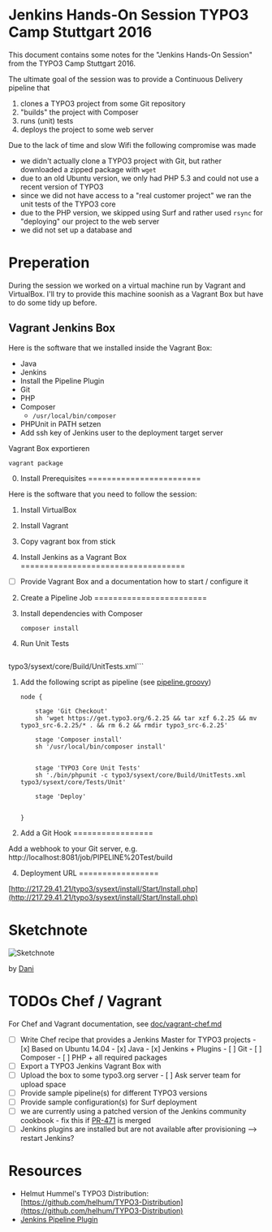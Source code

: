 Jenkins Hands-On Session TYPO3 Camp Stuttgart 2016
==================================================

This document contains some notes for the "Jenkins Hands-On Session" from the TYPO3 Camp Stuttgart 2016.

The ultimate goal of the session was to provide a Continuous Delivery pipeline that

1. clones a TYPO3 project from some Git repository
1. "builds" the project with Composer
1. runs (unit) tests
1. deploys the project to some web server

Due to the lack of time and slow Wifi the following compromise was made

* we didn't actually clone a TYPO3 project with Git, but rather downloaded a zipped package with `wget`
* due to an old Ubuntu version, we only had PHP 5.3 and could not use a recent version of TYPO3
* since we did not have access to a "real customer project" we ran the unit tests of the TYPO3 core
* due to the PHP version, we skipped using Surf and rather used `rsync` for "deploying" our project to the web server
* we did not set up a database and 

Preperation
===========

During the session we worked on a virtual machine run by Vagrant and VirtualBox. I'll try to provide this machine soonish as a Vagrant Box but have to do some tidy up before.

Vagrant Jenkins Box
-------------------

Here is the software that we installed inside the Vagrant Box:

* Java
* Jenkins
* Install the Pipeline Plugin
* Git
* PHP
* Composer
  * `/usr/local/bin/composer`
* PHPUnit in PATH setzen
* Add ssh key of Jenkins user to the deployment target server

Vagrant Box exportieren

    vagrant package

0. Install Prerequisites
========================

Here is the software that you need to follow the session:

1. Install VirtualBox
1. Install Vagrant
1. Copy vagrant box from stick


1. Install Jenkins as a Vagrant Box
===================================

- [ ] Provide Vagrant Box and a documentation how to start / configure it


2. Create a Pipeline Job
========================

1. Install dependencies with Composer

   ```composer install```

1. Run Unit Tests

    ```phpunit -d memory_limit=-1 -c
typo3/sysext/core/Build/UnitTests.xml```

1. Add the following script as pipeline (see [pipeline.groovy](pipeline.groovy))

    ```
    node {

        stage 'Git Checkout'
        sh 'wget https://get.typo3.org/6.2.25 && tar xzf 6.2.25 && mv typo3_src-6.2.25/* . && rm 6.2 && rmdir typo3_src-6.2.25' 

        stage 'Composer install'
        sh '/usr/local/bin/composer install'


        stage 'TYPO3 Core Unit Tests'
        sh './bin/phpunit -c typo3/sysext/core/Build/UnitTests.xml typo3/sysext/core/Tests/Unit'

        stage 'Deploy'
        
        
    }
    ```

3. Add a Git Hook
=================

Add a webhook to your Git server, e.g. http://localhost:8081/job/PIPELINE%20Test/build


4. Deployment URL
=================

[http://217.29.41.21/typo3/sysext/install/Start/Install.php](http://217.29.41.21/typo3/sysext/install/Start/Install.php)

Sketchnote
==========

![Sketchnote](doc/images/sketchnote.jpg)

by [Dani](https://twitter.com/dgrammlich)

TODOs Chef / Vagrant
====================

For Chef and Vagrant documentation, see [doc/vagrant-chef.md](doc/vagrant-chef.md)

- [ ] Write Chef recipe that provides a Jenkins Master for TYPO3 projects
      - [x] Based on Ubuntu 14.04
      - [x] Java
      - [x] Jenkins + Plugins
      - [ ] Git
      - [ ] Composer
      - [ ] PHP + all required packages
- [ ] Export a TYPO3 Jenkins Vagrant Box with
- [ ] Upload the box to some typo3.org server
      - [ ] Ask server team for upload space
- [ ] Provide sample pipeline(s) for different TYPO3 versions
- [ ] Provide sample configuration(s) for Surf deployment
- [ ] we are currently using a patched version of the Jenkins community cookbook - fix this if [PR-471](https://github.com/chef-cookbooks/jenkins/pull/471/files) is merged
- [ ] Jenkins plugins are installed but are not available after provisioning --> restart Jenkins?

Resources
=========

* Helmut Hummel's TYPO3 Distribution: [https://github.com/helhum/TYPO3-Distribution](https://github.com/helhum/TYPO3-Distribution)
* [Jenkins Pipeline Plugin](https://github.com/jenkinsci/pipeline-plugin/blob/master/README.md#introduction)
